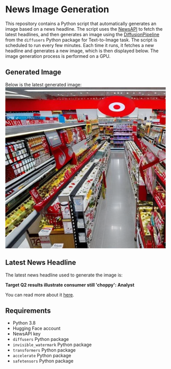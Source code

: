 # News Image Generation
This repository contains a Python script that automatically generates an image based on a news headline. The script uses the [NewsAPI](https://newsapi.org/) to fetch the latest headlines, and then generates an image using the [DiffusionPipeline](https://github.com/huggingface/diffusers) from the `diffusers` Python package for Text-to-Image task.
The script is scheduled to run every few minutes. Each time it runs, it fetches a new headline and generates a new image, which is then displayed below. The image generation process is performed on a GPU.

## Generated Image
Below is the latest generated image:
![Generated Image](image.png)

## Latest News Headline
The latest news headline used to generate the image is:

**Target Q2 results illustrate consumer still 'choppy': Analyst**

You can read more about it [here](https://news.google.com/rss/articles/CBMijAFBVV95cUxPMXRzaUxrSHk2ZlVSdjAyX3p5alE1aWpTV211NHdDanVCeWs5ZTU1Q096Y3g1R19DQ3BCamdvRThpUklQZ1RMSkpZTTRJQWM0TW41QzRoY29xN3dUQi1TSWxhQVg4cXpqbUNnc2NMV214Q0xpcnBzYjRKWjhWY0RYUl9mdm4tWHcxTkVPRg?oc=5).

## Requirements
- Python 3.8
- Hugging Face account
- NewsAPI key
- `diffusers` Python package
- `invisible_watermark` Python package
- `transformers` Python package
- `accelerate` Python package
- `safetensors` Python package
